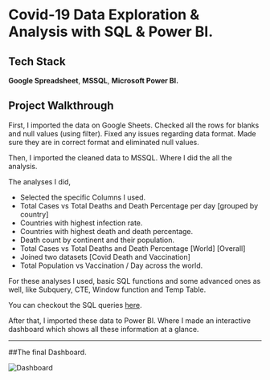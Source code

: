 # Covid-19 Data Exploration & Analysis with SQL & Power BI.
## Tech Stack
**Google Spreadsheet**, **MSSQL**, **Microsoft Power BI.**
## Project Walkthrough
First, I imported the data on Google Sheets. Checked all the rows for blanks and null values (using filter). Fixed any issues regarding data format. Made sure they are in correct format and eliminated null values.

Then, I imported the cleaned data to MSSQL. Where I did the all the analysis.

The analyses I did, 

*  Selected the specific Columns I used.
*  Total Cases vs Total Deaths and Death Percentage per day [grouped by country]
* Countries with highest infection rate.
* Countries with highest death and death percentage.
* Death count by continent and their population.
*  Total Cases vs Total Deaths and Death Percentage [World] [Overall]
* Joined two datasets [Covid Death and Vaccination]
* Total Population vs Vaccination / Day across the world.

For these analyses I used, basic SQL functions and some advanced ones as well, like Subquery, CTE, Window function and Temp Table.

You can checkout the SQL queries [here](https://github.com/true-B0T/Covid-19-Data-Exploration/blob/main/Sql%20Files/COVID%20Data%20Exploration%20using%20SQL.sql).


After that, I imported these data to Power BI. Where I made an interactive dashboard which shows all these information at a glance. 

--- 
##The final Dashboard.

![Dashboard](https://github.com/HMA-Rahman/Covid-19-Data-Exploration/tree/18649e279920462afc15522e06daaf84a7dfc4e4/Screenshots)

